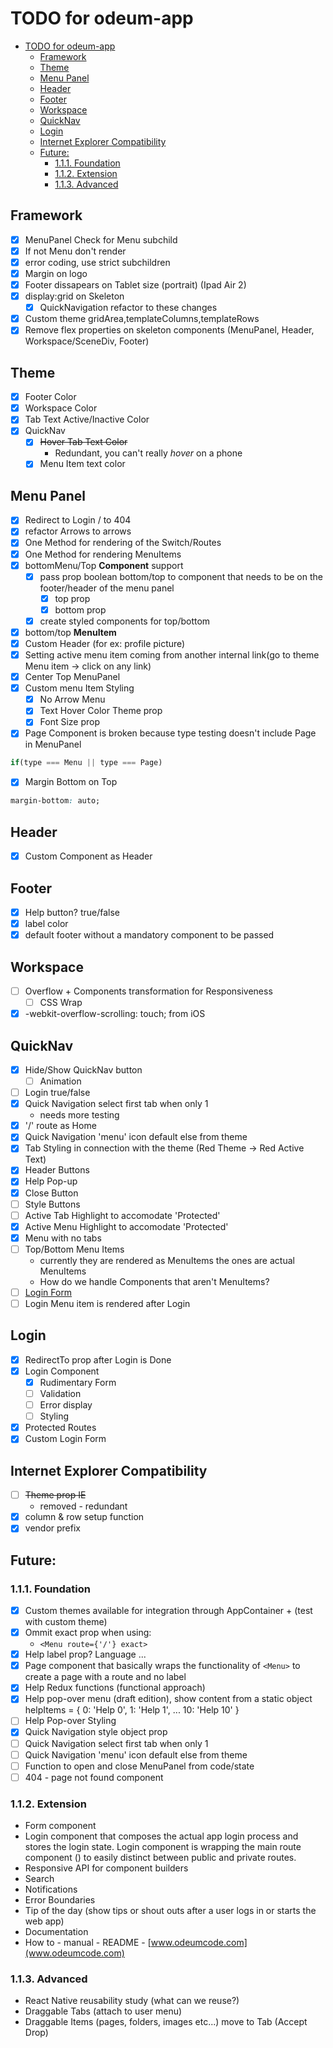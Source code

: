 # TODO for odeum-app
<!-- TOC -->
- [TODO for odeum-app](#todo-for-odeum-app)
	- [Framework](#framework)
	- [Theme](#theme)
	- [Menu Panel](#menu-panel)
	- [Header](#header)
	- [Footer](#footer)
	- [Workspace](#workspace)
	- [QuickNav](#quicknav)
	- [Login](#login)
	- [Internet Explorer Compatibility](#internet-explorer-compatibility)
	- [Future:](#future)
		- [1.1.1. Foundation](#111-foundation)
		- [1.1.2. Extension](#112-extension)
		- [1.1.3. Advanced](#113-advanced)

<!-- /TOC -->

## Framework

- [x] MenuPanel Check for Menu subchild
- [x] If not Menu don't render
- [x] error coding, use strict subchildren
- [x] Margin on logo
- [x] Footer dissapears on Tablet size (portrait) (Ipad Air 2)
- [x] display:grid on Skeleton
	- [x] QuickNavigation refactor to these changes
- [x] Custom theme gridArea,templateColumns,templateRows
- [x] Remove flex properties on skeleton components (MenuPanel, Header, Workspace/SceneDiv, Footer)
## Theme

- [x] Footer Color
- [x] Workspace Color
- [x] Tab Text Active/Inactive Color
- [x] QuickNav 
	- [x] ~~Hover Tab Text Color~~ 
		- Redundant, you can't really *hover* on a phone
	- [x] Menu Item text color
	
## Menu Panel

- [x] Redirect to Login / to 404 
- [x] refactor Arrows to arrows
- [x] One Method for rendering of the Switch/Routes
- [x] One Method for rendering MenuItems
- [x] bottomMenu/Top **Component** support 
	- [x] pass prop boolean bottom/top to component that needs to be on the footer/header of the menu panel
		- [x] top prop
		- [x] bottom prop
	- [x] create styled components for top/bottom 
- [x] bottom/top **MenuItem**
- [x] Custom Header (for ex: profile picture)
- [x] Setting active menu item coming from another internal link(go to theme Menu item -> click on any link)
- [x] Center Top MenuPanel
- [x] Custom menu Item Styling
	- [x] No Arrow Menu
	- [x] Text Hover Color Theme prop
	- [x] Font Size prop
- [x] Page Component is broken because type testing doesn't include Page in MenuPanel
```js
if(type === Menu || type === Page)
``` 
- [x] Margin Bottom on Top
```css
margin-bottom: auto;
```

## Header

- [x] Custom Component as Header

## Footer

- [x] Help button? true/false
- [x] label color
- [x] default footer without a mandatory component to be passed

## Workspace

- [ ] Overflow + Components transformation for Responsiveness 
	- [ ] CSS Wrap
- [x] -webkit-overflow-scrolling: touch; from  iOS

## QuickNav

- [x] Hide/Show QuickNav button
	- [ ] Animation
- [ ] Login true/false
- [x] Quick Navigation select first tab when only 1
	- needs more testing
- [x] '/' route as Home
- [x] Quick Navigation 'menu' icon default else from theme
- [x] Tab Styling in connection with the theme (Red Theme -> Red Active Text)
- [x] Header Buttons
- [x] Help Pop-up
- [x] Close Button
- [ ] Style Buttons 
- [ ] Active Tab Highlight to accomodate 'Protected'
- [x] Active Menu Highlight to accomodate 'Protected'
- [x] Menu with no tabs
- [ ] Top/Bottom Menu Items
	- currently they are rendered as MenuItems the ones are actual MenuItems
	- How do we handle Components that aren't MenuItems?
- [ ] [Login Form](#login)
- [ ] Login Menu item is rendered after Login

## Login

- [x] RedirectTo prop after Login is Done
- [x] Login Component
	- [x] Rudimentary Form
	- [ ] Validation
	- [ ] Error display
	- [ ] Styling
- [x] Protected Routes
- [x] Custom Login Form

## Internet Explorer Compatibility

- [ ] ~~Theme prop IE~~
	- removed - redundant
- [x] column & row setup function
- [x] vendor prefix

## Future:

### 1.1.1. Foundation
- [x] Custom themes available for integration through AppContainer + (test with custom theme)
- [x] Ommit exact prop when using: 
 	- ```<Menu route={'/'} exact>```
   <!-- - We can check whether route is set to only '/' and add "exact" automatically -->
- [x] Help label prop? Language ... 
- [x] Page component that basically wraps the functionality of ```<Menu>``` to create a page with a route and no label
- [x] Help Redux functions (functional approach)
- [x] Help pop-over menu (draft edition), show content from a static object helpItems = { 0: 'Help 0', 1: 'Help 1', ... 10: 'Help 10' }
	<!-- Help is not getting stuff from a static object but it renders the ID of the active tab/menuItem in a small pop up through Redux-->
- [ ] Help Pop-over Styling
- [x] Quick Navigation style object prop
- [ ] Quick Navigation select first tab when only 1
- [ ] Quick Navigation 'menu' icon default else from theme
- [ ] Function to open and close MenuPanel from code/state
- [ ] 404 - page not found component

### 1.1.2. Extension
- Form component
- Login component that composes the actual app login process and stores the login state. Login component is wrapping the main route component (<AppRouter />) to easily distinct between public and private routes. 
- Responsive API for component builders
- Search
- Notifications
- Error Boundaries
- Tip of the day (show tips or shout outs after a user logs in or starts the web app)
- Documentation
- How to - manual - README - [www.odeumcode.com](www.odeumcode.com)

### 1.1.3. Advanced
- React Native reusability study (what can we reuse?)
- Draggable Tabs (attach to user menu)
- Draggable Items (pages, folders, images etc...) move to Tab (Accept Drop)

